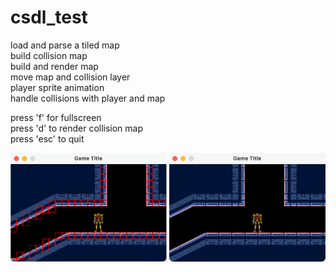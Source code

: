# csdl_test

load and parse a tiled map    
build collision map    
build and render map    
move map and collision layer     
player sprite animation    
handle collisions with player and map    
      
press 'f' for fullscreen    
press 'd' to render collision map    
press 'esc' to quit    
      
<img src="https://github.com/nsklaus/csdl_test/blob/main/screenshots/screen1.png?raw=true" width="250" > <img src="https://github.com/nsklaus/csdl_test/blob/main/screenshots/screen2.png?raw=true" width="250">
